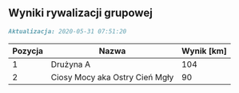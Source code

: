 ## Wyniki rywalizacji grupowej

```markdown
Aktualizacja: 2020-05-31 07:51:20
```

Pozycja | Nazwa | Wynik [km] |
------------ | -------------  | -------------
 1 |Drużyna A | 104 
 2 |Ciosy Mocy aka Ostry Cień Mgły | 90